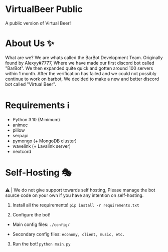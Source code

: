 # VirtualBeer Public
A public version of Virtual Beer!


# About Us ✨
What are we? We are whats called the BarBot Development Team. Originally found by Alexyy#7777, Where we have made our first discord bot called "BarBot". We then expanded quite quick and gotten around 100 servers within 1 month. After the verification has failed and we could not possibly continue to work on barbot, We decided to make a new and better discord bot called "Virtual Beer".

# Requirements ℹ
- Python 3.10 (Minimum)
- animec
- pillow
- serpapi
- pymongo (+ MongoDB cluster)
- wavelink (+ Lavalink server)
- nextcord

# Self-Hosting 🎭
⚠ | We do not give support towards self hosting, Please manage the bot source code on your own if you have any intention on self-hosting.

1. Install all the requirements!
`pip install -r requirements.txt`

2. Configure the bot!
- Main config files: `./config/`

- Secondary config files: `economy, client, music, etc.`

3. Run the bot!
`python main.py`
